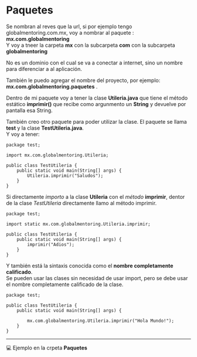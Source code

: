 # Paquetes

Se nombran al reves que la url, si por ejemplo tengo globalmentoring.com.mx, voy a nombrar al paquete : <br>
**mx.com.globalmentoring**<br>
Y voy a tneer la carpeta **mx** con la subcarpeta **com** con la subcarpeta **globalmentoring** <br>

No es un dominio con el cual se va a conectar a internet, sino un nombre para diferenciar a al aplicación. <br>

También le puedo agregar el nombre del proyecto, por ejemplo: **mx.com.globalmentoring.paquetes** . <br>

Dentro de mi paquete voy a tener la clase **Utileria.java** que tiene el método estático **imprimir()** que recibe como argunmento un **String** y devuelve por pantalla esa String. <br>

También creo otro paquete para poder utilizar la clase. El paquete se llama **test** y la clase **TestUtileria.java**.<br>
Y voy a tener: <br>

```
package test;

import mx.com.globalmentoring.Utileria;

public class TestUtileria {
    public static void main(String[] args) {
        Utileria.imprimir("Saludos");
    }
}
```

Si directamente *importo* a la clase **Utileria** con el *método* **imprimir**, dentor de la clase *TestUtileria* directamente llamo al método imprimir. <br>

```
package test;

import static mx.com.globalmentoring.Utileria.imprimir;

public class TestUtileria {
    public static void main(String[] args) {
        imprimir("Adios");
    }
}
```

Y también está la sintaxis conocida como el **nombre completamente calificado**. <br>
Se pueden usar las clases sin necesidad de usar import, pero se debe usar el nombre completamente calificado de la clase. <br>


```
package test;

public class TestUtileria {
    public static void main(String[] args) {
        
        mx.com.globalmentoring.Utileria.imprimir("Hola Mundo!");
    }
}

```

---


💻 Ejemplo en la crpeta **Paquetes**
